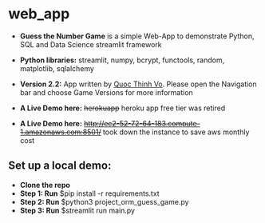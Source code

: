 # web_app

* **Guess the Number Game** is a simple Web-App to demonstrate Python, SQL and Data Science streamlit framework
* **Python libraries:**  streamlit, numpy, bcrypt, functools, random, matplotlib, sqlalchemy
* **Version 2.2:** App written by [Quoc Thinh Vo](https://quoctvo.com). 
    Please open the Navigation bar and choose Game Versions for more information 
    
* **A Live Demo here:** ~~herokuapp~~  heroku app free tier was retired 
* **A Live Demo here:** ~~http://ec2-52-72-64-183.compute-1.amazonaws.com:8501/~~  took down the instance to save aws monthly cost

## Set up a local demo:

* **Clone the repo**
* **Step 1: Run** $pip install -r requirements.txt
* **Step 2: Run** $python3 project_orm_guess_game.py
* **Step 3: Run** $streamlit run main.py

